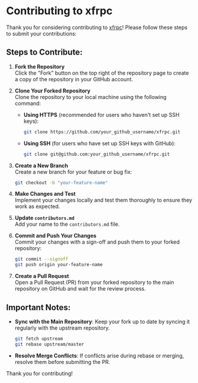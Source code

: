 # Contributing to xfrpc

Thank you for considering contributing to [xfrpc](https://github.com/liudf0716/xfrpc)! Please follow these steps to submit your contributions:

## Steps to Contribute:

1. **Fork the Repository**  
   Click the "Fork" button on the top right of the repository page to create a copy of the repository in your GitHub account.

2. **Clone Your Forked Repository**  
   Clone the repository to your local machine using the following command:
   - **Using HTTPS** (recommended for users who haven't set up SSH keys):
     ```bash
     git clone https://github.com/your_github_username/xfrpc.git
     ```
   - **Using SSH** (for users who have set up SSH keys with GitHub):
     ```bash
     git clone git@github.com:your_github_username/xfrpc.git
     ```

3. **Create a New Branch**  
   Create a new branch for your feature or bug fix:
   ```bash
   git checkout -b "your-feature-name"
   ```

4. **Make Changes and Test**  
   Implement your changes locally and test them thoroughly to ensure they work as expected.

5. **Update `contributors.md`**  
   Add your name to the `contributors.md` file.

6. **Commit and Push Your Changes**  
   Commit your changes with a sign-off and push them to your forked repository:
   ```bash
   git commit --signoff
   git push origin your-feature-name
   ```

7. **Create a Pull Request**  
   Open a Pull Request (PR) from your forked repository to the main repository on GitHub and wait for the review process.

## Important Notes:

- **Sync with the Main Repository**: Keep your fork up to date by syncing it regularly with the upstream repository.
  ```bash
  git fetch upstream
  git rebase upstream/master
  ```

- **Resolve Merge Conflicts**: If conflicts arise during rebase or merging, resolve them before submitting the PR.

Thank you for contributing!